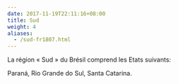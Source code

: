 ```yaml
---
date: 2017-11-19T22:11:16+08:00
title: Sud
weight: 4
aliases:
  - /sud-fr1807.html
---
```


La région « Sud » du Brésil comprend les Etats suivants:

Paraná, Rio Grande do Sul, Santa Catarina.
